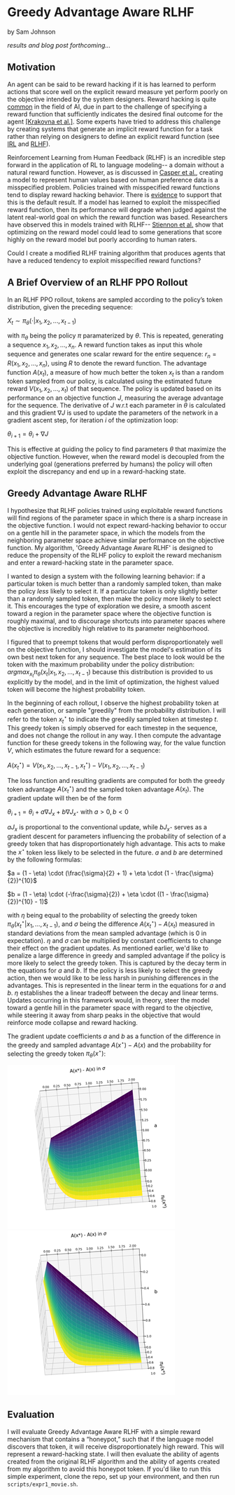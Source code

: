 # Greedy Advantage Aware RLHF
by Sam Johnson

_results and blog post forthcoming..._

## Motivation

An agent can be said to be reward hacking if it is has learned to perform actions that score well on the explicit reward measure yet perform poorly on the objective intended by the system designers. Reward hacking is quite [common](https://docs.google.com/spreadsheets/d/e/2PACX-1vRPiprOaC3HsCf5Tuum8bRfzYUiKLRqJmbOoC-32JorNdfyTiRRsR7Ea5eWtvsWzuxo8bjOxCG84dAg/pubhtml)  in the field of AI, due in part to the challenge of specifying a reward function that sufficiently indicates the desired final outcome for the agent [[Krakovna et al.]](https://deepmind.google/discover/blog/specification-gaming-the-flip-side-of-ai-ingenuity/). Some experts have tried to address this challenge by creating systems that generate an implicit reward function for a task rather than relying on designers to define an explicit reward function (see [IRL](https://ai.stanford.edu/~ang/papers/icml00-irl.pdf) and [RLHF](https://arxiv.org/pdf/1706.03741)).  

Reinforcement Learning from Human Feedback (RLHF) is an incredible step forward in the application of RL to language modeling-- a domain without a natural reward function. However, as is discussed in [Casper et al.](https://arxiv.org/pdf/2307.15217), creating a model to represent human values based on human preference data is a misspecified problem. Policies trained with misspecified reward functions tend to display reward hacking behavior. There is [evidence](https://arxiv.org/pdf/2102.03896) to support that this is the default result. If a model has learned to exploit the misspecified reward function, then its performance will degrade when judged against the latent real-world goal on which the reward function was based. Researchers have observed this in models trained with RLHF-- [Stiennon et al.](https://arxiv.org/pdf/2009.01325) show that optimizing on the reward model could lead to some generations that score highly on the reward model but poorly according to human raters.

Could I create a modified RLHF training algorithm that produces agents that have a reduced tendency to exploit misspecified reward functions?

## A Brief Overview of an RLHF PPO Rollout

In an RLHF PPO rollout, tokens are sampled according to the policy’s token distribution, given the preceding sequence: 

$X_t \sim \pi_\theta(\cdot|x_1, x_2, ..., x_{t-1})$ 

with $\pi_\theta$ being the policy $\pi$ paramaterized by $\theta$. This is repeated, generating a sequence $x_1, x_2, ..., x_n$. A reward function takes as input this whole sequence and generates one scalar reward for the entire sequence: $r_n = R(x_1, x_2, ..., x_n)$, using $R$ to denote the reward function. The advantage function $A(x_t)$, a measure of how much better the token $x_t$ is than a random token sampled from our policy, is calculated using the estimated future reward $V(x_1, x_2, ..., x_t)$ of that sequence. The policy is updated based on its performance on an objective function $J$, measuring the average advantage for the sequence. The derivative of $J$ w.r.t each parameter in $\theta$ is calculated and this gradient $\nabla J$ is used to update the parameters of the network in a gradient ascent step, for iteration $i$ of the optimization loop: 

$\theta_{i+1} = \theta_i + \nabla J$

This is effective at guiding the policy to find parameters $\theta$ that maximize the objective function. However, when the reward model is decoupled from the underlying goal (generations preferred by humans) the policy will often exploit the discrepancy and end up in a reward-hacking state.

## Greedy Advantage Aware RLHF

I hypothesize that RLHF policies trained using exploitable reward functions will find regions of the parameter space in which there is a sharp increase in the objective function. I would not expect reward-hacking behavior to occur on a gentle hill in the parameter space, in which the models from the neighboring parameter space achieve similar performance on the objective function. My algorithm, 'Greedy Advantage Aware RLHF' is designed to reduce the propensity of the RLHF policy to exploit the reward mechanism and enter a reward-hacking state in the parameter space. 

I wanted to design a system with the following learning behavior: if a particular token is much better than a randomly sampled token, than make the policy _less_ likely to select it. If a particular token is only slightly better than a randomly sampled token, then make the policy more likely to select it. This encourages the type of exploration we desire, a smooth ascent toward a region in the parameter space where the objective function is roughly maximal, and to discourage shortcuts into parameter spaces where the objective is incredibly high relative to its parameter neighborhood. 

I figured that to preempt tokens that would perform disproportionately well on the objective function, I should investigate the model's estimation of its own best next token for any sequence. The best place to look would be the token with the maximum probability under the policy distribution: $argmax_{x_t} \pi_\theta(x_t|x_1, x_2, ..., x_{t-1})$ because this distribution is provided to us explicitly by the model, and in the limit of optimization, the highest valued token will become the highest probability token. 

In the beginning of each rollout, I observe the highest probability token at each generation, or sample "greedily" from the probability distribution. I will refer to the token $x_t^{\star}$ to indicate the greedily sampled token at timestep $t$. This greedy token is simply observed for each timestep in the sequence, and does not change the rollout in any way. I then compute the advantage function for these greedy tokens in the following way, for the value function $V$, which estimates the future reward for a sequence:

$A(x_t^{\star}) = V(x_1, x_2,..., x_{t-1}, x_t^{\star}) - V(x_1, x_2,..., x_{t-1})$

The loss function and resulting gradients are computed for both the greedy token advantage $A(x_t^{\star})$ and the sampled token advantage $A(x_t)$. The gradient update will then be of the form

$\theta_{i+1} = \theta_i + a \nabla J_x + b \nabla J_{x^{\star}}$  with  $a > 0,  b < 0$ 

$aJ_{x}$ is proportional to the conventional update, while $bJ_{x^{\star}}$ serves as a gradient descent for parameters influencing the probability of selection of a greedy token that has disproportionately high advantage. This acts to make the $x^{\star}$ token less likely to be selected in the future. $a$ and $b$ are determined by the following formulas:

$a = (1 - \eta) \cdot (\frac{\sigma}{2} + 1) + \eta \cdot (1 - \frac{\sigma}{2})^{10}$

$b = (1 - \eta) \cdot (-\frac{\sigma}{2}) + \eta \cdot ((1 - \frac{\sigma}{2})^{10} - 1)$

with $\eta$ being equal to the probability of selecting the greedy token $\pi_\theta(x_t^{\star} | x_1, ..., x_{t-1})$, and $\sigma$ being the difference $A(x_t^{\star}) - A(x_t)$ measured in standard deviations from the mean sampled advantage (which is 0 in expectation). $\eta$ and $\sigma$ can be multiplied by constant coefficients to change their effect on the gradient updates. As mentioned earlier, we'd like to penalize a large difference in greedy and sampled advantage if the policy is more likely to select the greedy token. This is captured by the decay term in the equations for $a$ and $b$. If the policy is less likely to select the greedy action, then we would like to be less harsh in punishing differences in the advantages. This is represented in the linear term in the equations for $a$ and $b$. $\eta$ establishes the a linear tradeoff between the decay and linear terms. Updates occurring in this framework would, in theory, steer the model toward a gentle hill in the parameter space with regard to the objective, while steering it away from sharp peaks in the objective that would reinforce mode collapse and reward hacking. 

The gradient update coefficients $a$ and $b$ as a function of the difference in the greedy and sampled advantage $A(x^{\star}) - A(x)$ and the probability for selecting the greedy token $\pi_{\theta}(x^{\star})$:


![Function for 'a'](https://github.com/sej2020/Greedy-Adv-Aware-RLHF/blob/main/a_func.png?raw=true) ![Function for 'b'](https://github.com/sej2020/Greedy-Adv-Aware-RLHF/blob/main/b_func.png?raw=true)

## Evaluation

I will evaluate Greedy Advantage Aware RLHF with a simple reward mechanism that contains a “honeypot,” such that if the language model discovers that token, it will receive disproportionately high reward. This will represent a reward-hacking state. I will then evaluate the ability of agents created from the original RLHF algorithm and the ability of agents created from my algorithm to avoid this honeypot token. If you'd like to run this simple experiment, clone the repo, set up your environment, and then run `scripts/expr1_movie.sh`.


